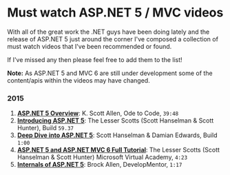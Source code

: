 # Must watch ASP.NET 5 / MVC videos

With all of the great work the .NET guys have been doing lately and the release of ASP.NET 5 just around the corner I've composed a collection of must watch videos that I've been recommended or found.

If I've missed any then please feel free to add them to the list!

**Note:** As ASP.NET 5 and MVC 6 are still under development some of the content/apis within the videos may have changed.

### 2015
1. [**ASP.NET 5 Overview**](http://odetocode.com/videos/play/aspnet5-overview): K. Scott Allen, Ode to Code, `39:48`
2. [**Introducing ASP.NET 5**](https://www.youtube.com/watch?v=acZ75rxcxPs): The Lesser Scotts (Scott Hanselman & Scott Hunter), Build `59.37`
3. [**Deep Dive into ASP.NET 5**](https://www.youtube.com/watch?v=G5yHPlpTfHU): Scott Hanselman & Damian Edwards, Build `1:00`
4. [**ASP.NET 5 and ASP.NET MVC 6 Full Tutorial**](https://www.youtube.com/watch?v=P6qSEAsMD2c): The Lesser Scotts (Scott Hanselman & Scott Hunter) Microsoft Virtual Academy, `4:23`
5. [**Internals of ASP.NET 5**](https://www.youtube.com/watch?v=F2xCVGFIxwg): Brock Allen, DevelopMentor, `1:17`
